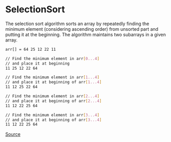 # SelectionSort

The selection sort algorithm sorts an array by repeatedly finding the minimum element (considering ascending order) from unsorted part and putting it at the beginning. The algorithm maintains two subarrays in a given array.


```bash
arr[] = 64 25 12 22 11

// Find the minimum element in arr[0...4]
// and place it at beginning
11 25 12 22 64

// Find the minimum element in arr[1...4]
// and place it at beginning of arr[1...4]
11 12 25 22 64

// Find the minimum element in arr[2...4]
// and place it at beginning of arr[2...4]
11 12 22 25 64

// Find the minimum element in arr[3...4]
// and place it at beginning of arr[3...4]
11 12 22 25 64 
```

<a href="https://www.geeksforgeeks.org/selection-sort/">Source</a>
